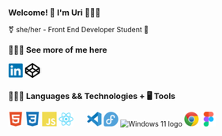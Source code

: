 <h3>Welcome! 💝 I'm Uri 👩🏼‍💻</h3>
<p>⚧️ she/her - Front End Developer Student 🦋</p>

<h3 align="left">👩🏼‍🎨 See more of me here</h3>

<p align="left">
  
  <a href="https://www.linkedin.com/in/uriuriuri/" ><img src="https://raw.githubusercontent.com/devicons/devicon/1119b9f84c0290e0f0b38982099a2bd027a48bf1/icons/linkedin/linkedin-original.svg" width=30 title="LinkedIn" alt="LinkedIn Logo" /></a>
  <a href="https://codepen.io/uributterfly"><img src="https://raw.githubusercontent.com/devicons/devicon/1119b9f84c0290e0f0b38982099a2bd027a48bf1/icons/codepen/codepen-plain.svg" width=30 title="CodePen, where I post some small code I wouldn't post in GitHub" alt="codepen logo" />
  </a>
  
</p>

<h3 align="left">👩🏼‍🏫 Languages && Technologies + 🖥️ Tools</h3>

<p align="left">
  <img src="https://raw.githubusercontent.com/devicons/devicon/1119b9f84c0290e0f0b38982099a2bd027a48bf1/icons/html5/html5-plain.svg" width=30 title="HTML5" alt="HTML five Logo orange" />
  <img src="https://raw.githubusercontent.com/devicons/devicon/1119b9f84c0290e0f0b38982099a2bd027a48bf1/icons/css3/css3-plain.svg" width=30 title="CSS3" alt="CSS three logo blue" />
  <img src="https://raw.githubusercontent.com/devicons/devicon/1119b9f84c0290e0f0b38982099a2bd027a48bf1/icons/javascript/javascript-plain.svg" width=30 title="JavaScript" alt="JavaScript logo yellow JS" />
  <img src="https://raw.githubusercontent.com/devicons/devicon/1119b9f84c0290e0f0b38982099a2bd027a48bf1/icons/react/react-original.svg" width=30 title="JavaScript: React.js" alt="React blue logo" />
&nbsp;&nbsp;&nbsp;&nbsp;&nbsp;
  <img src="https://raw.githubusercontent.com/devicons/devicon/1119b9f84c0290e0f0b38982099a2bd027a48bf1/icons/vscode/vscode-original.svg" width=30 title="Visual Studio Code" alt="new visual studio code logo" />
  <img src="https://raw.githubusercontent.com/devicons/devicon/1119b9f84c0290e0f0b38982099a2bd027a48bf1/icons/fedora/fedora-plain.svg" width=30 title="Fedora Linux" alt="Fedora Linux logo" />
  <img src="https://www.blogdainformatica.com.br/wp-content/uploads/2021/09/windows-11-logo.png" width=30 title="Microsoft Windows 11" alt="Windows 11 logo" />
  <img src="https://raw.githubusercontent.com/devicons/devicon/1119b9f84c0290e0f0b38982099a2bd027a48bf1/icons/chrome/chrome-original.svg" width=30 title="Google Chrome Browser" />
  <img src="https://raw.githubusercontent.com/devicons/devicon/1119b9f84c0290e0f0b38982099a2bd027a48bf1/icons/figma/figma-original.svg" width=30 title="Figma" alt="Figma logo" />
</p>
